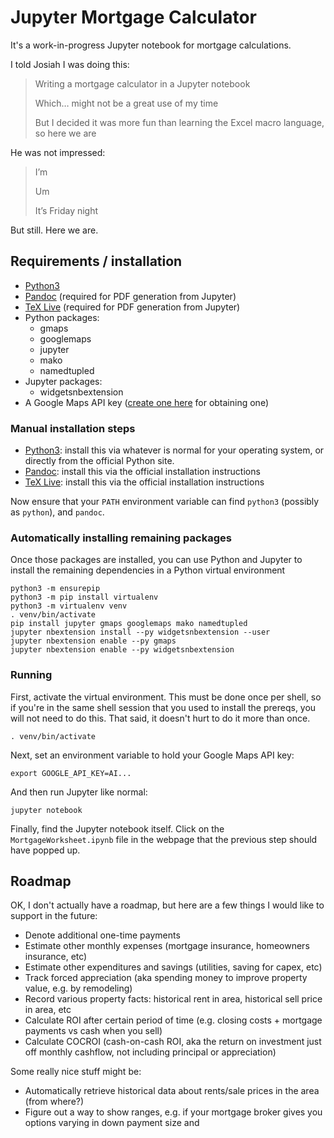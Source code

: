 # Jupyter Mortgage Calculator

It's a work-in-progress Jupyter notebook for mortgage calculations.

I told Josiah I was doing this:

> Writing a mortgage calculator in a Jupyter notebook
>
> Which… might not be a great use of my time
>
> But I decided it was more fun than learning the Excel macro language, so here we are

He was not impressed:

> I’m
>
> Um
>
> It’s Friday night

But still. Here we are.

## Requirements / installation

- [Python3](https://www.python.org/)
- [Pandoc](http://pandoc.org/) (required for PDF generation from Jupyter)
- [TeX Live](https://www.tug.org/texlive/) (required for PDF generation from Jupyter)
- Python packages:
    - gmaps
    - googlemaps
    - jupyter
    - mako
    - namedtupled
- Jupyter packages:
    - widgetsnbextension
- A Google Maps API key ([create one here](https://console.developers.google.com/flows/enableapi?apiid=maps_backend,geocoding_backend,directions_backend,distance_matrix_backend,elevation_backend&keyType=CLIENT_SIDE&reusekey=true) for obtaining one)

### Manual installation steps

- [Python3](https://www.python.org/downloads/): install this via whatever is normal for your operating system, or directly from the official Python site.
- [Pandoc](http://pandoc.org/installing.html): install this via the official installation instructions
- [TeX Live](https://www.tug.org/texlive/acquire-netinstall.html): install this via the official installation instructions

Now ensure that your `PATH` environment variable can find `python3` (possibly as `python`), and `pandoc`.

### Automatically installing remaining packages

Once those packages are installed, you can use Python and Jupyter to install the remaining dependencies in a Python virtual environment

    python3 -m ensurepip
    python3 -m pip install virtualenv
    python3 -m virtualenv venv
    . venv/bin/activate
    pip install jupyter gmaps googlemaps mako namedtupled
    jupyter nbextension install --py widgetsnbextension --user
    jupyter nbextension enable --py gmaps
    jupyter nbextension enable --py widgetsnbextension

### Running

First, activate the virtual environment. This must be done once per shell, so if you're in the same shell session that you used to install the prereqs, you will not need to do this. That said, it doesn't hurt to do it more than once.

    . venv/bin/activate

Next, set an environment variable to hold your Google Maps API key:

    export GOOGLE_API_KEY=AI...

And then run Jupyter like normal:

    jupyter notebook

Finally, find the Jupyter notebook itself. Click on the `MortgageWorksheet.ipynb` file in the webpage that the previous step should have popped up.

## Roadmap

OK, I don't actually have a roadmap, but here are a few things I would like to support in the future:

- Denote additional one-time payments
- Estimate other monthly expenses (mortgage insurance, homeowners insurance, etc)
- Estimate other expenditures and savings (utilities, saving for capex, etc)
- Track forced appreciation (aka spending money to improve property value, e.g. by remodeling)
- Record various property facts: historical rent in area, historical sell price in area, etc
- Calculate ROI after certain period of time (e.g. closing costs + mortgage payments vs cash when you sell)
- Calculate COCROI (cash-on-cash ROI, aka the return on investment just off monthly cashflow, not including principal or appreciation)

Some really nice stuff might be:
- Automatically retrieve historical data about rents/sale prices in the area (from where?)
- Figure out a way to show ranges, e.g. if your mortgage broker gives you options varying in down payment size and
